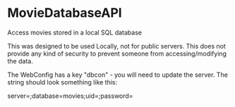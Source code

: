 # MovieDatabaseAPI
Access movies stored in a local SQL database

This was designed to be used Locally, not for public servers. This does not provide any kind of security to prevent someone from accessing/modifying the data.

The WebConfig has a key "dbcon" - you will need to update the server. The string should look something like this:

server=<ServerName>;database=movies;uid=<UserName>;password=<Password>

